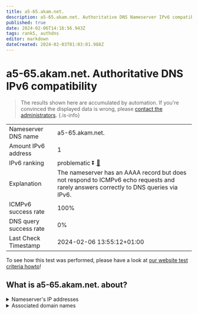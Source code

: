 ```yaml
---
title: a5-65.akam.net.
description: a5-65.akam.net. Authoritative DNS Nameserver IPv6 compatibility
published: true
date: 2024-02-06T14:16:56.943Z
tags: rank5, authdns
editor: markdown
dateCreated: 2024-02-03T01:03:01.988Z
---
```


# a5-65.akam.net. Authoritative DNS IPv6 compatibility

> The results shown here are accumulated by automation. If you're convinced the displayed data is wrong, please [contact the administrators](/howto/chat). 
{.is-info}




|   |   |
| - | - |
| Nameserver DNS name | a5-65.akam.net.
| Amount IPv6 address | 1
| IPv6 ranking | problematic :arrow_double_down: [🔗](/howto/ranking) |
| Explanation | The nameserver has an AAAA record but does not respond to ICMPv6 echo requests and rarely answers correctly to DNS queries via IPv6. |
| ICMPv6 success rate | 100%|
| DNS query success rate | 0% |
| Last Check Timestamp | 2024-02-06 13:55:12+01:00 |

To see how this test was performed, please have a look at [our website test criteria howto](/howto/testcriteria/authdns)!


## What is a5-65.akam.net. about?




<details>
<summary>Nameserver's IP addresses</summary>

2600:1480:b000::41

</details>



<details>
<summary>Associated domain names</summary>

www.jeep.com

www.mizuho-fg.co.jp

www.walmart.com

www.ubs.com

www.peacocktv.com

</details>
